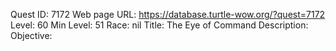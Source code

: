 Quest ID: 7172
Web page URL: https://database.turtle-wow.org/?quest=7172
Level: 60
Min Level: 51
Race: nil
Title: The Eye of Command
Description: 
Objective: 
